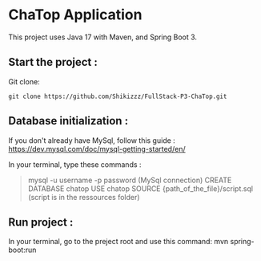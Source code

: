 # ChaTop Application

This project uses Java 17 with Maven, and Spring Boot 3.

## Start the project :

Git clone:

    git clone https://github.com/Shikizzz/FullStack-P3-ChaTop.git

## Database initialization :

If you don't already have MySql, follow this guide : https://dev.mysql.com/doc/mysql-getting-started/en/

In your terminal, type these commands :
> mysql -u username -p password       (MySql connection)
> CREATE DATABASE chatop
> USE chatop
> SOURCE {path_of_the_file}/script.sql   (script is in the ressources folder)

## Run project :

In your terminal, go to the preject root and use this command:
mvn spring-boot:run
